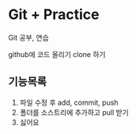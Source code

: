 # Git + Practice

Git 공부, 연습

github에 코드 올리기
clone 하기

## 기능목록

1.  파일 수정 후 add, commit, push
2.  폴더를 소스트리에 추가하고 pull 받기
3.  싫어요
